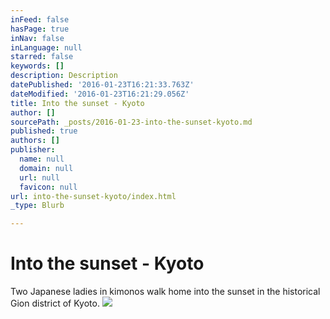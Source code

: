```yaml
---
inFeed: false
hasPage: true
inNav: false
inLanguage: null
starred: false
keywords: []
description: Description
datePublished: '2016-01-23T16:21:33.763Z'
dateModified: '2016-01-23T16:21:29.056Z'
title: Into the sunset - Kyoto
author: []
sourcePath: _posts/2016-01-23-into-the-sunset-kyoto.md
published: true
authors: []
publisher:
  name: null
  domain: null
  url: null
  favicon: null
url: into-the-sunset-kyoto/index.html
_type: Blurb

---
```

# Into the sunset - Kyoto

Two Japanese ladies in kimonos walk home into the sunset in the historical Gion district of Kyoto.
![](https://the-grid-user-content.s3-us-west-2.amazonaws.com/08e14c3c-bc91-43c3-b138-0bab84c75741.jpg)